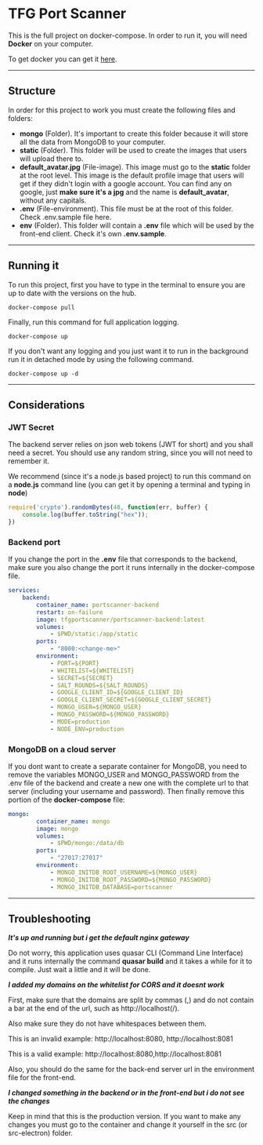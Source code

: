# TFG Port Scanner
This is the full project on docker-compose. In order to run it, you will need **Docker** on your computer.

To get docker you can get it [here](https://docs.docker.com/get-docker/, "Docker download site").

***

## Structure

In order for this project to work you must create the following files and folders:
* **mongo** (Folder). It's important to create this folder because it will store all the data from MongoDB to your computer.
* **static** (Folder). This folder will be used to create the images that users will upload there to.
* **default_avatar.jpg** (File-image). This image must go to the **static** folder at the root level. This image is the default profile image that users will get if they didn't login with a google account. You can find any on google, just **make sure it's a jpg** and the name is **default_avatar**, without any capitals.
* **.env** (File-environment). This file must be at the root of this folder. Check .env.sample file here.
* **env** (Folder). This folder will contain a **.env** file which will be used by the front-end client. Check it's own **.env.sample**.

***
## Running it
To run this project, first you have to type in the terminal to ensure you are up to date with the versions on the hub.
```
docker-compose pull
``` 

Finally, run this command for full application logging.
```
docker-compose up
```

If you don't want any logging and you just want it to run in the background run it in detached mode by using the following command.
```
docker-compose up -d
```

***
## Considerations

### JWT Secret
The backend server relies on json web tokens (JWT for short) and you shall need a secret. You should use any random string, since you will not need to remember it. 

We recommend (since it's a node.js based project) to run this command on a **node.js** command line (you can get it by opening a terminal and typing in **node**)
```javascript
require('crypto').randomBytes(48, function(err, buffer) { 
    console.log(buffer.toString("hex")); 
})
```
### Backend port
If you change the port in the **.env** file that corresponds to the backend, make sure you also change the port it runs internally in the docker-compose file.
```yml
services:
    backend:
        container_name: portscanner-backend
        restart: on-failure
        image: tfgportscanner/portscanner-backend:latest
        volumes:
            - $PWD/static:/app/static
        ports:
            - "8000:<change-me>"
        environment:
            - PORT=${PORT}
            - WHITELIST=${WHITELIST}
            - SECRET=${SECRET}
            - SALT_ROUNDS=${SALT_ROUNDS}
            - GOOGLE_CLIENT_ID=${GOOGLE_CLIENT_ID}
            - GOOGLE_CLIENT_SECRET=${GOOGLE_CLIENT_SECRET}
            - MONGO_USER=${MONGO_USER}
            - MONGO_PASSWORD=${MONGO_PASSWORD}
            - MODE=production
            - NODE_ENV=production
```

### MongoDB on a cloud server
If you dont want to create a separate container for MongoDB, you need to remove the variables MONGO_USER and MONGO_PASSWORD from the .env file of the backend and create a new one with the complete url to that server (including your username and password). Then finally remove this portion of the **docker-compose** file:

```yml
mongo:
        container_name: mongo
        image: mongo
        volumes:
            - $PWD/mongo:/data/db
        ports:
            - "27017:27017"
        environment:
            - MONGO_INITDB_ROOT_USERNAME=${MONGO_USER}
            - MONGO_INITDB_ROOT_PASSWORD=${MONGO_PASSWORD}
            - MONGO_INITDB_DATABASE=portscanner
```

***

## Troubleshooting

***It's up and running but i get the default nginx gateway***

Do not worry, this application uses quasar CLI (Command Line Interface) and it runs internally the command **quasar build** and it takes a while for it to compile. Just wait a little and it will be done.

***I added my domains on the whitelist for CORS and it doesnt work***

First, make sure that the domains are split by commas (,) and do not contain a bar at the end of the url, such as http://localhost(/).

Also make sure they do not have whitespaces between them. 

This is an invalid example:
http://localhost:8080, http://localhost:8081

This is a valid example:
http://localhost:8080,http://localhost:8081

Also, you should do the same for the back-end server url in the environment file for the front-end.

***I changed something in the backend or in the front-end but i do not see the changes***

Keep in mind that this is the production version. If you want to make any changes you must go to the container and change it yourself in the src (or src-electron) folder.
